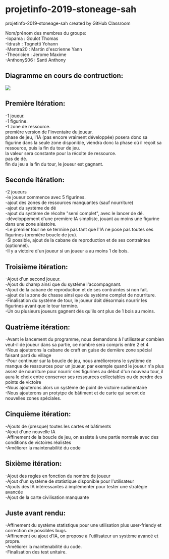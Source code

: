 # projetinfo-2019-stoneage-sah  
projetinfo-2019-stoneage-sah created by GitHub Classroom  
  
Nom/prénom des membres du groupe:  
-Iopama : Goulot Thomas  
-Idrash : Tognetti Yohann  
-Mentra20 : Martin d'escrienne Yann  
-Theoricien : Jerome Maxime  
-AnthonyS06 : Santi Anthony  
  
## Diagramme en cours de contruction:
![](https://github.com/L3-Info-Miage-Universite-Cote-D-Azur/projetinfo-2019-stoneage-sah/blob/master/StoneAgeUML.png)

## Première Itération:        
-1 joueur.      
-1 figurine.    
-1 zone de ressource.  
première version de l'inventaire du joueur.  
phase de jeu, l'IA (pas encore vraiment développée) posera donc sa figurine dans la seule zone disponible, viendra donc la phase où il reçoit sa ressource, puis la fin du tour de jeu.  
la valeur sera constante pour la récolte de ressource.  
pas de dé.  
fin du jeu a la fin du tour, le joueur est gagnant.  
  
## Seconde itération:  
-2 joueurs  
-le joueur commence avec 5 figurines.  
-ajout des zones de ressources manquantes (sauf nourriture)  
-ajout du système de dé  
-ajout du système de récolte "semi complet", avec le lancer de dé.  
-développement d'une première IA simpliste, jouant au moins une figurine dans une zone aléatoire.  
-Le premier tour ne se termine pas tant que l'IA ne pose pas toutes ses figurines (première boucle de jeu).  
-Si possible, ajout de la cabane de reproduction et de ses contraintes (optionnel).  
-Il y a victoire d'un joueur si un joueur a au moins 1 de bois.  
  
## Troisième itération:  
-Ajout d'un second joueur.  
-Ajout du champ ainsi que du système l'accompagnant.  
-Ajout de la cabane de reproduction et de ses contraintes si non fait.  
-ajout de la zone de chasse ainsi que du système complet de nourriture.  
-Finalisation du système de tour, le joueur doit désormais nourrir les figurines avant que le tour termine.  
-Un ou plusieurs joueurs gagnent dès qu'ils ont plus de 1 bois au moins.  
  
## Quatrième itération:  
-Avant le lancement du programme, nous demandons à l'utilisateur combien veut-il de joueur dans sa partie, ce nombre sera compris entre 2 et 4  
-Nous ajouterons la cabane de craft en guise de dernière zone spécial faisant parti du village  
-Pour continuer sur la boucle de jeu, nous améliorerons le système de manque de ressources pour un joueur, par exemple quand le joueur n'a plus assez de nourriture pour nourrir ses figurines au début d'un nouveau tour, il aura le choix entre conserver ses ressources collectables ou de perdre des points de victoire  
-Nous ajouterons alors un système de point de victoire rudimentaire  
-Nous ajouterons un protytpe de bâtiment et de carte qui seront de nouvelles zones spéciales.  
  
## Cinquième itération:  
-Ajouts de (presque) toutes les cartes et bâtiments  
-Ajout d'une nouvelle IA  
-Affinement de la boucle de jeu, on assiste à une partie normale avec des conditions de victoires réalistes  
-Améliorer la maintenabilité du code  
  
## Sixième itération:  
-Ajout des regles en fonction du nombre de joueur  
-Ajout d'un système de statistique disponible pour l'utilisateur  
-Ajouts des IA intéressantes à implémenter pour tester une stratégie avancée  
-Ajout de la carte civilisation manquante  
  
## Juste avant rendu:  
-Affinement du système statistique pour une utilisation plus user-friendy et correction de possibles bugs.  
-Affinement ou ajout d'IA, on propose à l'utilisateur un système avancé et propre.  
-Améliorer la maintenabilité du code.  
-Finalisation des test unitaire.  
